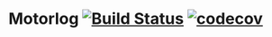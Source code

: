# Motorlog [![Build Status](https://travis-ci.com/Eddydpyl/motorlog.svg?token=Fpth26ybpqjsTJdNeqmb&branch=master)](https://travis-ci.com/Eddydpyl/motorlog) [![codecov](https://codecov.io/gh/Eddydpyl/motorlog/branch/master/graph/badge.svg?token=hEEMm0g71e)](https://codecov.io/gh/Eddydpyl/motorlog)
